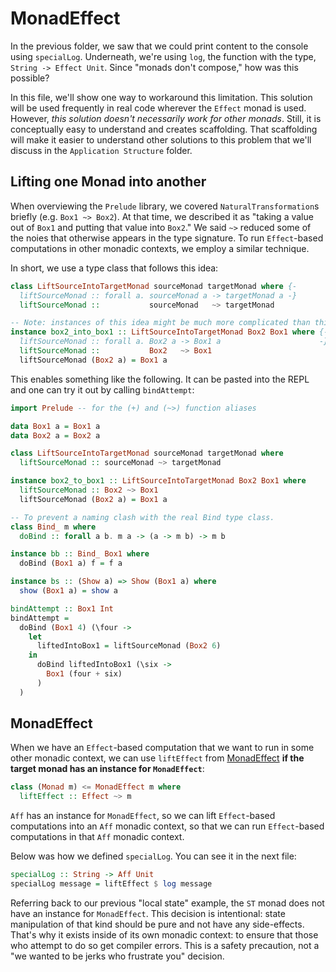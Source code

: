 # MonadEffect

In the previous folder, we saw that we could print content to the console using `specialLog`. Underneath, we're using `log`, the function with the type, `String -> Effect Unit`. Since "monads don't compose," how was this possible?

In this file, we'll show one way to workaround this limitation. This solution will be used frequently in real code wherever the `Effect` monad is used. However, _this solution doesn't necessarily work for other monads_. Still, it is conceptually easy to understand and creates scaffolding. That scaffolding will make it easier to understand other solutions to this problem that we'll discuss in the `Application Structure` folder.

## Lifting one Monad into another

When overviewing the `Prelude` library, we covered `NaturalTransformation`s briefly (e.g. `Box1 ~> Box2`). At that time, we described it as "taking a value out of `Box1` and putting that value into `Box2`." We said `~>` reduced some of the noies that otherwise appears in the type signature. To run `Effect`-based computations in other monadic contexts, we employ a similar technique.

In short, we use a type class that follows this idea:
```purescript
class LiftSourceIntoTargetMonad sourceMonad targetMonad where {-
  liftSourceMonad :: forall a. sourceMonad a -> targetMonad a -}
  liftSourceMonad ::           sourceMonad   ~> targetMonad

-- Note: instances of this idea might be much more complicated than this one
instance box2_into_box1 :: LiftSourceIntoTargetMonad Box2 Box1 where {-
  liftSourceMonad :: forall a. Box2 a -> Box1 a                      -}
  liftSourceMonad ::           Box2   ~> Box1
  liftSourceMonad (Box2 a) = Box1 a
```
This enables something like the following. It can be pasted into the REPL and one can try it out by calling `bindAttempt`:
```purescript
import Prelude -- for the (+) and (~>) function aliases

data Box1 a = Box1 a
data Box2 a = Box2 a

class LiftSourceIntoTargetMonad sourceMonad targetMonad where
  liftSourceMonad :: sourceMonad ~> targetMonad

instance box2_to_box1 :: LiftSourceIntoTargetMonad Box2 Box1 where
  liftSourceMonad :: Box2 ~> Box1
  liftSourceMonad (Box2 a) = Box1 a

-- To prevent a naming clash with the real Bind type class.
class Bind_ m where
  doBind :: forall a b. m a -> (a -> m b) -> m b

instance bb :: Bind_ Box1 where
  doBind (Box1 a) f = f a

instance bs :: (Show a) => Show (Box1 a) where
  show (Box1 a) = show a

bindAttempt :: Box1 Int
bindAttempt =
  doBind (Box1 4) (\four ->
    let
      liftedIntoBox1 = liftSourceMonad (Box2 6)
    in
      doBind liftedIntoBox1 (\six ->
        Box1 (four + six)
      )
  )
```

## MonadEffect

When we have an `Effect`-based computation that we want to run in some other monadic context, we can use `liftEffect` from [MonadEffect](https://pursuit.purescript.org/packages/purescript-effect/2.0.0/docs/Effect.Class#v:liftEffect) **if the target monad has an instance for `MonadEffect`**:

```purescript
class (Monad m) <= MonadEffect m where
  liftEffect :: Effect ~> m
```

`Aff` has an instance for `MonadEffect`, so we can lift `Effect`-based computations into an `Aff` monadic context, so that we can run `Effect`-based computations in that `Aff` monadic context.

Below was how we defined `specialLog`. You can see it in the next file:
```purescript
specialLog :: String -> Aff Unit
specialLog message = liftEffect $ log message
```

Referring back to our previous "local state" example, the `ST` monad does not have an instance for `MonadEffect`. This decision is intentional: state manipulation of that kind should be pure and not have any side-effects. That's why it exists inside of its own monadic context: to ensure that those who attempt to do so get compiler errors. This is a safety precaution, not a "we wanted to be jerks who frustrate you" decision.
